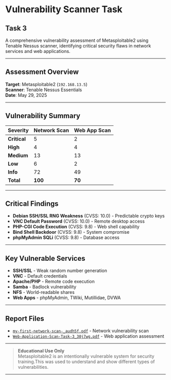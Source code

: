 # Vulnerability Scanner Task 
## Task 3

A comprehensive vulnerability assessment of Metasploitable2 using Tenable Nessus scanner, identifying critical security flaws in network services and web applications.

---

## Assessment Overview

**Target**: Metasploitable2 (`192.168.13.5`)  
**Scanner**: Tenable Nessus Essentials  
**Date**: May 29, 2025

---

## Vulnerability Summary

| Severity   | Network Scan | Web App Scan |
|------------|--------------|--------------|
| **Critical** | 5            | 2            |
| **High**     | 4            | 4            |
| **Medium**   | 13           | 13           |
| **Low**      | 6            | 2            |
| **Info**     | 72           | 49           |
| **Total**    | **100**      | **70**       |

---

## Critical Findings

- **Debian SSH/SSL RNG Weakness** (CVSS: 10.0) - Predictable crypto keys
- **VNC Default Password** (CVSS: 10.0) - Remote desktop access
- **PHP-CGI Code Execution** (CVSS: 9.8) - Web shell capability
- **Bind Shell Backdoor** (CVSS: 9.8) - System compromise
- **phpMyAdmin SQLi** (CVSS: 9.8) - Database access

---

## Key Vulnerable Services

- **SSH/SSL** - Weak random number generation  
- **VNC** - Default credentials  
- **Apache/PHP** - Remote code execution  
- **Samba** - Badlock vulnerability  
- **NFS** - World-readable shares  
- **Web Apps** - phpMyAdmin, TWiki, Mutillidae, DVWA



---

## Report Files

- [`my-first-network-scan-_audh5f.pdf`](./my-first-network-scan-_audh5f.pdf) - Network vulnerability scan  
- [`Web-Application-Scan-Task-3_30j7wg.pdf`](./Web-Application-Scan-Task-3_30j7wg.pdf) - Web application assessment

---

> **Educational Use Only**  
> Metasploitable2 is an intentionally vulnerable system for security training.This was used to understand and show different types of vulnerabilities.

---


